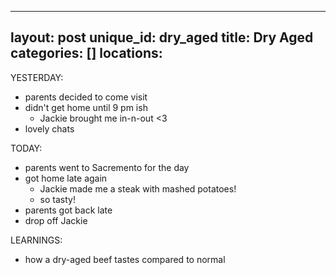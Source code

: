
---
layout: post
unique_id: dry_aged
title: Dry Aged
categories: []
locations: 
---

YESTERDAY:
* parents decided to come visit
* didn't get home until 9 pm ish
  * Jackie brought me in-n-out <3
* lovely chats

TODAY:
* parents went to Sacremento for the day
* got home late again
  * Jackie made me a steak with mashed potatoes!
  * so tasty!
* parents got back late
* drop off Jackie

LEARNINGS:
* how a dry-aged beef tastes compared to normal
